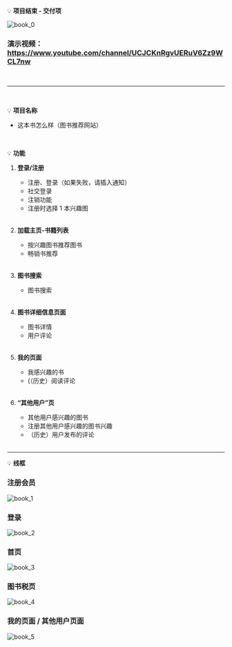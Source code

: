 💡 **项目结束 - 交付项**

![book_0](https://user-images.githubusercontent.com/53362965/185870570-11f9499e-091d-47f4-af1f-ddc9b082ce7b.png)

### 演示视频： https://www.youtube.com/channel/UCJCKnRgvUERuV6Zz9WCL7nw
<br>
<hr>
<br>

💡 **项目名称**


- 这本书怎么样（图书推荐网站）

<br>

💡 **功能**


1. **登录/注册**
   - 注册、登录（如果失败，请插入通知）
    - 社交登录
    - 注销功能
    - 注册时选择 1 本兴趣图
    <br>
    
2. **加载主页-书籍列表**
    - 按兴趣图书推荐图书
    - 畅销书推荐
    <br>
3. **图书搜索**  
    - 图书搜索
    <br>
4. **图书详细信息页面**
    - 图书详情
    - 用户评论
    <br>
5. **我的页面**
    - 我感兴趣的书
    - (（历史）阅读评论
    <br>
6. **“其他用户”页**
    - 其他用户感兴趣的图书
    - 注册其他用户感兴趣的图书兴趣
    - （历史）用户发布的评论
    <br>

---


💡 **线框**

### 注册会员
![book_1](https://user-images.githubusercontent.com/53362965/185869428-4fddd3c4-a9de-4d3e-8802-c851c7662155.png)
 
### 登录
![book_2](https://user-images.githubusercontent.com/53362965/185869440-7388c6c8-e227-4478-aa4d-b8711067701a.png)

### 首页
![book_3](https://user-images.githubusercontent.com/53362965/185869447-106a72ae-31c9-4e8b-827c-e9a913c8b7e8.png)

### 图书税页
![book_4](https://user-images.githubusercontent.com/53362965/185869451-07f01ec6-8f37-4337-bacb-754a20ea3453.png)

### 我的页面 / 其他用户页面
![book_5](https://user-images.githubusercontent.com/53362965/185869480-018856fe-327f-4d21-8e5b-f7c3220decd7.png)


